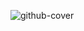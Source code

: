 ![github-cover](https://github.com/hager-mo/VC-lab1/assets/63556703/eae5fb43-ea55-4285-a80c-c526f90342a2)
